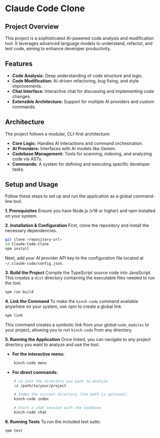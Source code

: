 # Claude Code Clone

## Project Overview
This project is a sophisticated AI-powered code analysis and modification tool. It leverages advanced language models to understand, refactor, and test code, aiming to enhance developer productivity.

## Features
* **Code Analysis:** Deep understanding of code structure and logic.
* **Code Modification:** AI-driven refactoring, bug fixing, and style improvements.
* **Chat Interface:** Interactive chat for discussing and implementing code changes.
* **Extensible Architecture:** Support for multiple AI providers and custom commands.

## Architecture
The project follows a modular, CLI-first architecture:
* **Core Logic:** Handles AI interactions and command orchestration.
* **AI Providers:** Interfaces with AI models like Gemini.
* **Codebase Management:** Tools for scanning, indexing, and analyzing code via ASTs.
* **Commands:** A system for defining and executing specific developer tasks.

## Setup and Usage
Follow these steps to set up and run the application as a global command-line tool.

**1. Prerequisites**
Ensure you have Node.js (v18 or higher) and npm installed on your system.

**2. Installation & Configuration**
First, clone the repository and install the necessary dependencies.
```bash
git clone <repository-url>
cd Claude-Code-Clone
npm install
```
Next, add your AI provider API key to the configuration file located at `~/.claude-code/config.json`.

**3. Build the Project**
Compile the TypeScript source code into JavaScript. This creates a `dist` directory containing the executable files needed to run the tool.
```bash
npm run build
```

**4. Link the Command**
To make the `kinch-code` command available anywhere on your system, use npm to create a global link.
```bash
npm link
```
This command creates a symbolic link from your global `node_modules` to your project, allowing you to run `kinch-code` from any directory.

**5. Running the Application**
Once linked, you can navigate to any project directory you want to analyze and use the tool.

* **For the interactive menu:**
```bash
    kinch-code menu
```
* **For direct commands:**
```bash
    # cd into the directory you want to analyze
    cd /path/to/your/project

    # Index the current directory (the path is optional)
    kinch-code index

    # Start a chat session with the codebase
    kinch-code chat
```
**6. Running Tests**
To run the included test suite:
```bash
npm test
```
